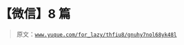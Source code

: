 # 【微信】8 篇

> 原文：[`www.yuque.com/for_lazy/thfiu8/gnuhy7nol68yk48l`](https://www.yuque.com/for_lazy/thfiu8/gnuhy7nol68yk48l)

